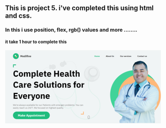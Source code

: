 ## This is project 5. i've completed this using html and css. 
### In this i use position, flex, rgb() values and more ........
#### it take 1 hour to complete this 

![Top page](./output.png)

